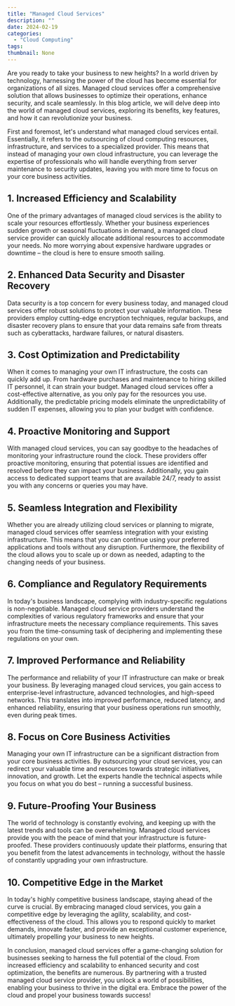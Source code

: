 ```yaml
---
title: "Managed Cloud Services"
description: ""
date: 2024-02-19
categories:
  - "Cloud Computing"
tags:
thumbnail: None
---
```


<p>Are you ready to take your business to new heights? In a world driven by technology, harnessing the power of the cloud has become essential for organizations of all sizes. Managed cloud services offer a comprehensive solution that allows businesses to optimize their operations, enhance security, and scale seamlessly. In this blog article, we will delve deep into the world of managed cloud services, exploring its benefits, key features, and how it can revolutionize your business.</p>

<p>First and foremost, let's understand what managed cloud services entail. Essentially, it refers to the outsourcing of cloud computing resources, infrastructure, and services to a specialized provider. This means that instead of managing your own cloud infrastructure, you can leverage the expertise of professionals who will handle everything from server maintenance to security updates, leaving you with more time to focus on your core business activities.</p>

<h2>1. Increased Efficiency and Scalability</h2>
<p>One of the primary advantages of managed cloud services is the ability to scale your resources effortlessly. Whether your business experiences sudden growth or seasonal fluctuations in demand, a managed cloud service provider can quickly allocate additional resources to accommodate your needs. No more worrying about expensive hardware upgrades or downtime – the cloud is here to ensure smooth sailing.</p>

<h2>2. Enhanced Data Security and Disaster Recovery</h2>
<p>Data security is a top concern for every business today, and managed cloud services offer robust solutions to protect your valuable information. These providers employ cutting-edge encryption techniques, regular backups, and disaster recovery plans to ensure that your data remains safe from threats such as cyberattacks, hardware failures, or natural disasters.</p>

<h2>3. Cost Optimization and Predictability</h2>
<p>When it comes to managing your own IT infrastructure, the costs can quickly add up. From hardware purchases and maintenance to hiring skilled IT personnel, it can strain your budget. Managed cloud services offer a cost-effective alternative, as you only pay for the resources you use. Additionally, the predictable pricing models eliminate the unpredictability of sudden IT expenses, allowing you to plan your budget with confidence.</p>

<h2>4. Proactive Monitoring and Support</h2>
<p>With managed cloud services, you can say goodbye to the headaches of monitoring your infrastructure round the clock. These providers offer proactive monitoring, ensuring that potential issues are identified and resolved before they can impact your business. Additionally, you gain access to dedicated support teams that are available 24/7, ready to assist you with any concerns or queries you may have.</p>

<h2>5. Seamless Integration and Flexibility</h2>
<p>Whether you are already utilizing cloud services or planning to migrate, managed cloud services offer seamless integration with your existing infrastructure. This means that you can continue using your preferred applications and tools without any disruption. Furthermore, the flexibility of the cloud allows you to scale up or down as needed, adapting to the changing needs of your business.</p>

<h2>6. Compliance and Regulatory Requirements</h2>
<p>In today's business landscape, complying with industry-specific regulations is non-negotiable. Managed cloud service providers understand the complexities of various regulatory frameworks and ensure that your infrastructure meets the necessary compliance requirements. This saves you from the time-consuming task of deciphering and implementing these regulations on your own.</p>

<h2>7. Improved Performance and Reliability</h2>
<p>The performance and reliability of your IT infrastructure can make or break your business. By leveraging managed cloud services, you gain access to enterprise-level infrastructure, advanced technologies, and high-speed networks. This translates into improved performance, reduced latency, and enhanced reliability, ensuring that your business operations run smoothly, even during peak times.</p>

<h2>8. Focus on Core Business Activities</h2>
<p>Managing your own IT infrastructure can be a significant distraction from your core business activities. By outsourcing your cloud services, you can redirect your valuable time and resources towards strategic initiatives, innovation, and growth. Let the experts handle the technical aspects while you focus on what you do best – running a successful business.</p>

<h2>9. Future-Proofing Your Business</h2>
<p>The world of technology is constantly evolving, and keeping up with the latest trends and tools can be overwhelming. Managed cloud services provide you with the peace of mind that your infrastructure is future-proofed. These providers continuously update their platforms, ensuring that you benefit from the latest advancements in technology, without the hassle of constantly upgrading your own infrastructure.</p>

<h2>10. Competitive Edge in the Market</h2>
<p>In today's highly competitive business landscape, staying ahead of the curve is crucial. By embracing managed cloud services, you gain a competitive edge by leveraging the agility, scalability, and cost-effectiveness of the cloud. This allows you to respond quickly to market demands, innovate faster, and provide an exceptional customer experience, ultimately propelling your business to new heights.</p>

<p>In conclusion, managed cloud services offer a game-changing solution for businesses seeking to harness the full potential of the cloud. From increased efficiency and scalability to enhanced security and cost optimization, the benefits are numerous. By partnering with a trusted managed cloud service provider, you unlock a world of possibilities, enabling your business to thrive in the digital era. Embrace the power of the cloud and propel your business towards success!</p>